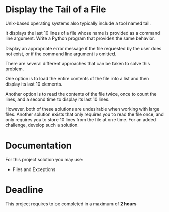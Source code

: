 # Display the Tail of a File

Unix-based operating systems also typically include a tool named tail. 

It displays the last 10 lines of a file whose name is provided as a command line argument. Write a Python program that provides the same behavior. 

Display an appropriate error message if the file requested by the user does not exist, or if the command line
argument is omitted.


There are several different approaches that can be taken to solve this problem.

One option is to load the entire contents of the file into a list and then display its last 10 elements.

 Another option is to read the contents of the file twice, once to count the lines, and a second time to display its last 10 lines. 
 
 However, both of these solutions are undesirable when working with large files. Another solution exists that only requires you to read the file once, and only requires you to store 10 lines from the file at one time. For an added challenge, develop such a solution.
		 
# Documentation

For this project solution you may use:

- Files and Exceptions

# Deadline

This project requires to be completed in a maximum of **2 hours**
